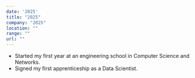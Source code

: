 ```yaml
---
date: '2025'
title: "2025"
company: "2025"
location: ""
range: ""
url: ""
---
```


- Started my first year at an engineering school in Computer Science and Networks.
- Signed my first apprenticeship as a Data Scientist.




